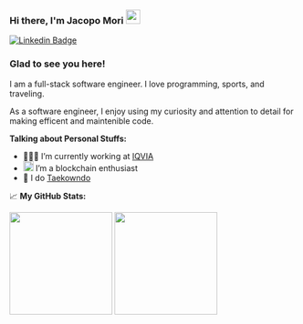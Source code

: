 ### Hi there, I'm Jacopo Mori <img src="https://media.giphy.com/media/hvRJCLFzcasrR4ia7z/giphy.gif" width="25px">

[![Linkedin Badge](https://img.shields.io/badge/-LinkedIn-0e76a8?style=flat-square&logo=Linkedin&logoColor=white)](https://www.linkedin.com/in/jacopo-mori-dev/)

### Glad to see you here!

I am a full-stack software engineer. I love programming, sports, and traveling.

As a software engineer, I enjoy using my curiosity and attention to detail for making efficent and maintenible code.

**Talking about Personal Stuffs:**

- 👨🏻‍💻 I’m currently working at [IQVIA](https://www.iqvia.com/)
- <img src="https://abs.twimg.com/hashflags/Bitcoin_evergreen/Bitcoin_evergreen.png" width="18px"> I’m a blockchain enthusiast
- 🥋 I do <a href="https://c.tenor.com/cDy3_8tRXBQAAAAC/taekwondo-kick.gif" title="or at least i try">Taekowndo</a>


📈 **My GitHub Stats:**

<p>
  <img height="180em" src="https://github-readme-stats.vercel.app/api?username=j-mori&show_icons=true&hide_border=true&&count_private=true&include_all_commits=true" />
  <img height="180em" src="https://github-readme-stats.vercel.app/api/top-langs/?username=j-mori&exclude_repo=KNN-Image-Classification&show_icons=true&hide_border=true&layout=compact&langs_count=8"/>
</p>

